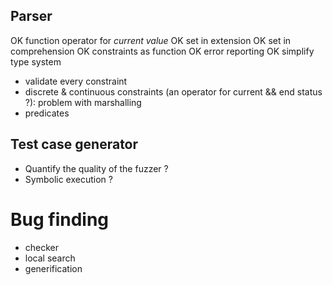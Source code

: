 ## Parser
OK function operator for *current value*
OK set in extension
OK set in comprehension
OK constraints as function
OK error reporting
OK simplify type system
- validate every constraint
- discrete & continuous constraints (an operator for current && end status ?): problem with marshalling
- predicates

## Test case generator
- Quantify the quality of the fuzzer ?
- Symbolic execution ?

# Bug finding
- checker
- local search
- generification
